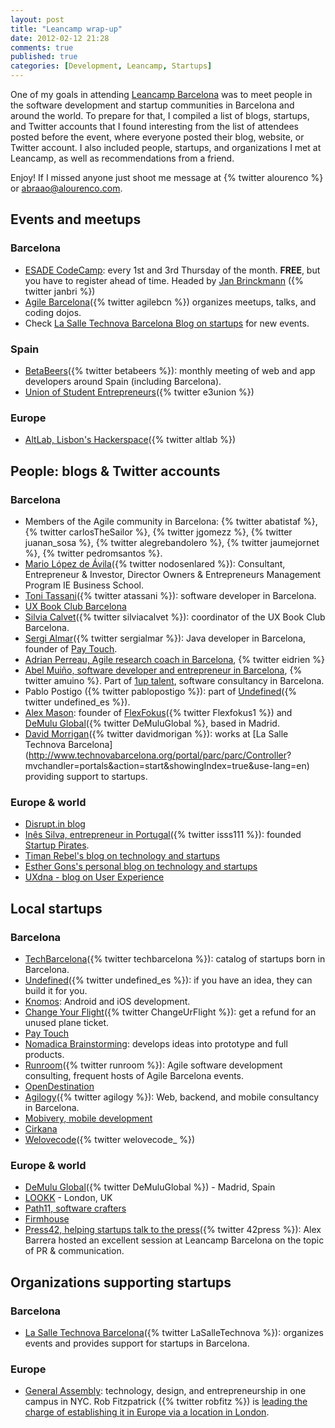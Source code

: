 ```yaml
---
layout: post
title: "Leancamp wrap-up"
date: 2012-02-12 21:28
comments: true
published: true
categories: [Development, Leancamp, Startups]
---
```

One of my goals in attending [Leancamp Barcelona](http://lanyrd.com/2012/leancamp-barcelona/) was to meet people in the software development and startup communities in Barcelona and around the world. To prepare for that, I compiled a list of blogs, startups, and Twitter accounts that I found interesting from the list of attendees posted before the event, where everyone posted their blog, website, or Twitter account. I also included people, startups, and organizations I met at Leancamp, as well as recommendations from a friend.

Enjoy! If I missed anyone just shoot me message at {% twitter alourenco %} or [abraao@alourenco.com](mailto:abraao@alourenco.com).

## Events and meetups
### Barcelona
* [ESADE CodeCamp](http://www.esadecodecamp.com/): every 1st and 3rd Thursday of the month. **FREE**, but you have to register ahead of time. Headed by [Jan Brinckmann](http://www.esade.edu/faculty/jan.brinckmann) ({% twitter janbri %})
* [Agile Barcelona](http://agile-barcelona.org/)({% twitter agilebcn %}) organizes meetups, talks, and coding dojos.
* Check [La Salle Technova Barcelona Blog on startups](http://blogs.salleurl.edu/emprendedores/) for new events.

### Spain
* [BetaBeers](http://betabeers.com/)({% twitter betabeers %}): monthly meeting of web and app developers around Spain (including Barcelona).
* [Union of Student Entrepreneurs](http://www.e3union.com/)({% twitter e3union %})

### Europe
* [AltLab, Lisbon's Hackerspace](http://altlab.org/)({% twitter altlab %})

## People: blogs & Twitter accounts
### Barcelona
* Members of the Agile community in Barcelona: {% twitter abatistaf %}, {% twitter carlosTheSailor %}, {% twitter jgomezz %}, {% twitter juanan_sosa %}, {% twitter alegrebandolero %}, {% twitter jaumejornet %}, {% twitter pedromsantos %}.
* [Mario L&oacute;pez de &Aacute;vila](http://nodos.typepad.com/)({% twitter nodosenlared %}): Consultant, Entrepreneur & Investor, Director Owners & Entrepreneurs Management Program IE Business School.
* [Toni Tassani](http://alapamui.blogspot.com/)({% twitter atassani %}): software developer in Barcelona.
* [UX Book Club Barcelona](http://uxbcbcn.blogspot.com/)
* [Silvia Calvet](http://about.me/silviacalvet)({% twitter silviacalvet %}): coordinator of the UX Book Club Barcelona.
* [Sergi Almar](http://sergialmar.wordpress.com/)({% twitter sergialmar %}): Java developer in Barcelona, founder of [Pay Touch](http://www.pay-touch.com/).
* [Adrian Perreau, Agile research coach in Barcelona](http://eidrienontech.blogspot.com/), {% twitter eidrien %}
* [Abel Mui&ntilde;o, software developer and entrepreneur in Barcelona](http://blog.abelmuino.com/), {% twitter amuino %}. Part of [1up talent](http://1uptalent.com/), software consultancy in Barcelona.
* Pablo Postigo ({% twitter pablopostigo %}): part of [Undefined](http://www.undefined.es/en/)({% twitter undefined_es %}).
* [Alex Mason](http://flexfokus.wordpress.com/): founder of [FlexFokus](www.flexfokus.com)({% twitter Flexfokus1 %}) and [DeMulu Global](http://www.demulu.com)({% twitter DeMuluGlobal %}, based in Madrid.
* [David Morrigan](http://www.davidmorigan.com/)({% twitter davidmorigan %}): works at [La Salle Technova Barcelona](http://www.technovabarcelona.org/portal/parc/parc/Controller?                                   mvchandler=portals&action=start&showingIndex=true&use-lang=en) providing support to startups.

### Europe & world
* [Disrupt.in blog](http://www.disrupt.in/)
* [In&ecirc;s Silva, entrepreneur in Portugal](http://inessilva.org/)({% twitter isss111 %}): founded [Startup Pirates](http://www.startuppirates.org/).
* [Timan Rebel's blog on technology and startups](http://rebelic.nl/)
* [Esther Gons's personal blog on technology and startups](http://wilgengebroed.nl/)
* [UXdna - blog on User Experience](http://www.uxdna.co.uk/)

## Local startups
### Barcelona
* [TechBarcelona](http://www.techbarcelona.com/)({% twitter techbarcelona %}): catalog of startups born in Barcelona.
* [Undefined](http://www.undefined.es/en/)({% twitter undefined_es %}): if you have an idea, they can build it for you.
* [Knomos](http://www.knomos.com/): Android and iOS development.
* [Change Your Flight](http://changeyourflight.com/)({% twitter ChangeUrFlight %}): get a refund for an unused plane ticket.
* [Pay Touch](http://www.pay-touch.com/)
* [Nomadica Brainstorming](http://nomadica.co/): develops ideas into prototype and full products.
* [Runroom](http://www.runroom.com/en)({% twitter runroom %}): Agile software development consulting, frequent hosts of Agile Barcelona events.
* [OpenDestination](http://www.opendestination.com/)
* [Agilogy](http://www.agilogy.com/)({% twitter agilogy %}): Web, backend, and mobile consultancy in Barcelona.
* [Mobivery, mobile development](http://www.mobivery.com/)
* [Cirkana](http://www.cirkana.com/)
* [Welovecode](http://www.welovecode.net/?lang=en)({% twitter welovecode_ %})

### Europe & world
* [DeMulu Global](http://www.demulu.com/DeMulu_Global/DeMulu/DeMulu.html)({% twitter DeMuluGlobal %}) - Madrid, Spain
* [LOOKK](http://www.lookk.com/) - London, UK 
* [Path11, software crafters](http://path11.com/)
* [Firmhouse](http://firmhouse.com/)
* [Press42, helping startups talk to the press](http://www.press42.com/)({% twitter 42press %}): Alex Barrera hosted an excellent session at Leancamp Barcelona on the topic of PR & communication.

## Organizations supporting startups
### Barcelona
* [La Salle Technova Barcelona](http://www.technovabarcelona.org/portal/parc/parc/Controller?mvchandler=portals&action=start&showingIndex=true&use-lang=en)({% twitter LaSalleTechnova %}): organizes events and provides support for startups in Barcelona.

### Europe
* [General Assembly](http://generalassemb.ly/): technology, design, and entrepreneurship in one campus in NYC. Rob Fitzpatrick ({% twitter robfitz %}) is [leading the charge of establishing it in Europe via a location in London](http://thestartuptoolkit.com/blog/about-contact/rob-fitzpatrick/).
